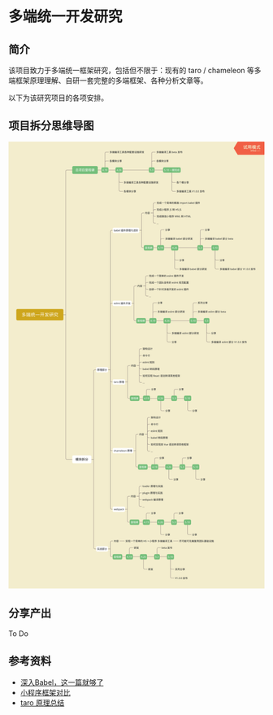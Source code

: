 # 多端统一开发研究

## 简介

该项目致力于多端统一框架研究，包括但不限于：现有的 taro / chameleon 等多端框架原理理解、自研一套完整的多端框架、各种分析文章等。

以下为该研究项目的各项安排。

## 项目拆分思维导图

![](img/process.png)

## 分享产出

To Do

## 参考资料

+   [深入Babel，这一篇就够了](https://juejin.im/post/5c21b584e51d4548ac6f6c99)
+   [小程序框架对比](https://mina.wiki/eco/framework.html)
+   [taro 原理总结](https://www.jishuwen.com/d/2xm1)